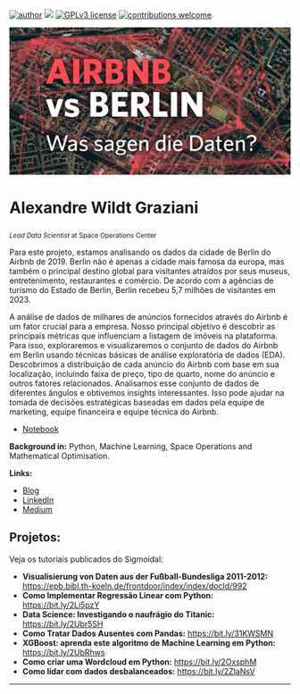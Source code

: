 
[![author](https://img.shields.io/badge/author-carlosfab-red.svg)](https://www.linkedin.com/in/carlosfab) [![](https://img.shields.io/badge/python-3.7+-blue.svg)](https://www.python.org/downloads/release/python-365/) [![GPLv3 license](https://img.shields.io/badge/License-GPLv3-blue.svg)](http://perso.crans.org/besson/LICENSE.html) [![contributions welcome](https://img.shields.io/badge/contributions-welcome-brightgreen.svg?style=flat)](https://github.com/carlosfab/data_science/issues)

<p align="center">
  <img src="ogteaser.jpg" >
</p>

# Alexandre Wildt Graziani 
<sub>*Lead Data Scientist* at Space Operations Center</sub>


Para este projeto, estamos analisando os dados da cidade de Berlin do Airbnb de 2019. Berlin não é apenas a cidade mais famosa da europa, mas também o principal destino global para visitantes atraídos por seus museus, entretenimento, restaurantes e comércio. De acordo com a  agências  de turismo  do Estado de Berlin, Berlin recebeu 5,7 milhões de visitantes em 2023.

A análise de dados de milhares de anúncios fornecidos através do Airbnb é um fator crucial para a empresa. Nosso principal objetivo é descobrir as principais métricas que influenciam a listagem de imóveis na plataforma. Para isso, exploraremos e visualizaremos o conjunto de dados do Airbnb em Berlin usando técnicas básicas de análise exploratória de dados (EDA). Descobrimos a distribuição de cada anúncio do Airbnb com base em sua localização, incluindo faixa de preço, tipo de quarto, nome do anúncio e outros fatores relacionados. Analisamos esse conjunto de dados de diferentes ângulos e obtivemos insights interessantes. Isso pode ajudar na tomada de decisões estratégicas baseadas em dados pela equipe de marketing, equipe financeira e equipe técnica do Airbnb.

* [Notebook](https://nbviewer.org/github/awildt01/Airbnb_Berlin-/blob/main/Analisando_os_Dados_do_Airbnb_%28Berlin_2%29.ipynb#)

**Background in:** Python, Machine Learning, Space Operations and Mathematical Optimisation.

**Links:**
* [Blog](https://sigmoidal.ai)
* [LinkedIn](https://www.linkedin.com/in/carlosfab)
* [Medium](https://medium.com/@alexandrewildtgraziani)


## Projetos:
Veja os tutoriais publicados do Sigmoidal:

* **Visualisierung von Daten aus der Fußball-Bundesliga 2011-2012:** https://epb.bibl.th-koeln.de/frontdoor/index/index/docId/992
* **Como Implementar Regressão Linear com Python:** https://bit.ly/2Li5pzY
* **Data Science: Investigando o naufrágio do Titanic:** https://bit.ly/2Ubr5SH
* **Como Tratar Dados Ausentes com Pandas:** https://bit.ly/31KWSMN
* **XGBoost: aprenda este algoritmo de Machine Learning em Python:** https://bit.ly/2UbRhws
* **Como criar uma Wordcloud em Python:** https://bit.ly/2OxsphM
* **Como lidar com dados desbalanceados:** https://bit.ly/2ZlaNsV

---
